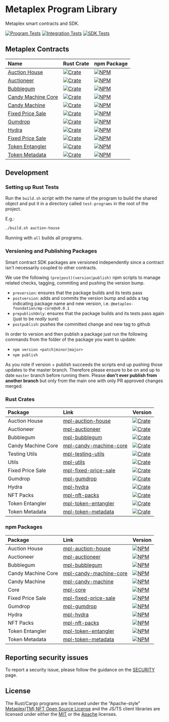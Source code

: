 # Metaplex Program Library

Metaplex smart contracts and SDK.

[![Program Tests](https://github.com/metaplex-foundation/metaplex-program-library/actions/workflows/program.yml/badge.svg)](https://github.com/metaplex-foundation/metaplex-program-library/actions/workflows/program.yml)
[![Integration Tests](https://github.com/metaplex-foundation/metaplex-program-library/actions/workflows/integration.yml/badge.svg)](https://github.com/metaplex-foundation/metaplex-program-library/actions/workflows/integration.yml)
[![SDK Tests](https://github.com/metaplex-foundation/metaplex-program-library/actions/workflows/sdk.yml/badge.svg)](https://github.com/metaplex-foundation/metaplex-program-library/actions/workflows/sdk.yml)

## Metaplex Contracts

| Name                                       | Rust Crate                                                                | npm Package                                                            |
|:-------------------------------------------|:--------------------------------------------------------------------------|------------------------------------------------------------------------|
| [Auction House](./auction-house)           | [![Crate][mpl-auction-house-img-long]][mpl-auction-house-crate]           | [![NPM][mpl-auction-house-nimg-long]][mpl-auction-house-npm]           |
| [Auctioneer](./auctioneer)                 | [![Crate][mpl-auctioneer-img-long]][mpl-auctioneer-crate]                 | [![NPM][mpl-auctioneer-nimg-long]][mpl-auctioneer-npm]                 |
| [Bubblegum](./bubblegum)                   | [![Crate][mpl-bubblegum-img-long]][mpl-bubblegum-crate]                   | [![NPM][mpl-bubblegum-nimg-long]][mpl-bubblegum-npm]                   |
| [Candy Machine Core](./candy-machine-core) | [![Crate][mpl-candy-machine-core-img-long]][mpl-candy-machine-core-crate] | [![NPM][mpl-candy-machine-core-nimg-long]][mpl-candy-machine-core-npm] |
| [Candy Machine](./candy-machine)           | [![Crate][mpl-candy-machine-img-long]][mpl-candy-machine-crate]           | [![NPM][mpl-candy-machine-nimg-long]][mpl-candy-machine-npm]           |
| [Fixed Price Sale](./fixed-price-sale)     | [![Crate][mpl-fixed-price-sale-img-long]][mpl-fixed-price-sale-crate]     | [![NPM][mpl-fixed-price-sale-nimg-long]][mpl-fixed-price-sale-npm]     |
| [Gumdrop](./gumdrop)                       | [![Crate][mpl-gumdrop-img-long]][mpl-gumdrop-crate]                       | [![NPM][mpl-gumdrop-nimg-long]][mpl-gumdrop-npm]                       |
| [Hydra](./hydra)                           | [![Crate][mpl-hydra-img-long]][mpl-hydra-crate]                           | [![NPM][mpl-hydra-nimg-long]][mpl-hydra-npm]                           |
| [Fixed Price Sale](./fixed-price-sale)     | [![Crate][mpl-fixed-price-sale-img-long]][mpl-fixed-price-sale-crate]     | [![NPM][mpl-nft-packs-nimg-long]][mpl-nft-packs-npm]                   |
| [Token Entangler](./token-entangler)       | [![Crate][mpl-token-entangler-img-long]][mpl-token-entangler-crate]       | [![NPM][mpl-token-entangler-nimg-long]][mpl-token-entangler-npm]       |
| [Token Metadata](./token-metadata)         | [![Crate][mpl-token-metadata-img-long]][mpl-token-metadata-crate]         | [![NPM][mpl-token-metadata-nimg-long]][mpl-token-metadata-npm]         |

## Development

### Setting up Rust Tests

Run the `build.sh` script with the name of the program to build the shared object and put it in a directory
called `test-programs` in the root of the project.

E.g.:

```bash
./build.sh auction-house
```

Running with `all` builds all programs.

### Versioning and Publishing Packages

Smart contract SDK packages are versioned independently since a contract isn't necessarily coupled
to other contracts.

We use the following `(pre|post)(version|publish)` npm scripts to manage related checks, tagging,
commiting and pushing the version bump.

- `preversion`: ensures that the package builds and its tests pass
- `postversion`: adds and commits the version bump and adds a tag indicating package name and new
  version, i.e. `@metaplex-foundation/mp-core@v0.0.1`
- `prepublishOnly`: ensures that the package builds and its tests pass again (just to be _really_ sure)
- `postpublish`: pushes the committed change and new tag to github

In order to version and then publish a package just run the following commands from the folder of
the package you want to update:

- `npm version <patch|minor|major>`
- `npm publish`

As you note if version + publish succeeds the scripts end up pushing those updates to the master
branch. Therefore please ensure to be on and up to date `master` branch before running them. Please
**don't ever publish from another branch** but only from the main one with only PR approved changes
merged.

### Rust Crates

| Package            | Link                                                   | Version                                                              |
|:-------------------|:-------------------------------------------------------|:---------------------------------------------------------------------|
| Auction House      | [mpl-auction-house][mpl-auction-house-crate]           | [![Crate][mpl-auction-house-img]][mpl-auction-house-crate]           |
| Auctioneer         | [mpl-auctioneer][mpl-auctioneer-crate]                 | [![Crate][mpl-auctioneer-img]][mpl-auctioneer-crate]                 |
| Bubblegum          | [mpl-bubblegum][mpl-bubblegum-crate]                   | [![Crate][mpl-bubblegum-img]][mpl-bubblegum-crate]                   |
| Candy Machine Core | [mpl-candy-machine-core][mpl-candy-machine-core-crate] | [![Crate][mpl-candy-machine-core-img]][mpl-candy-machine-core-crate] |
| Testing Utils      | [mpl-testing-utils][mpl-testing-utils-crate]           | [![Crate][mpl-testing-utils-img]][mpl-testing-utils-crate]           |
| Utils              | [mpl-utils][mpl-utils-crate]                           | [![Crate][mpl-utils-img]][mpl-utils-crate]                           |
| Fixed Price Sale   | [mpl-fixed-price-sale][mpl-fixed-price-sale-crate]     | [![Crate][mpl-fixed-price-sale-img]][mpl-fixed-price-sale-crate]     |
| Gumdrop            | [mpl-gumdrop][mpl-gumdrop-crate]                       | [![Crate][mpl-gumdrop-img]][mpl-gumdrop-crate]                       |
| Hydra              | [mpl-hydra][mpl-hydra-crate]                           | [![Crate][mpl-hydra-img]][mpl-hydra-crate]                           |
| NFT Packs          | [mpl-nft-packs][mpl-nft-packs-crate]                   | [![Crate][mpl-nft-packs-img]][mpl-nft-packs-crate]                   |
| Token Entangler    | [mpl-token-entangler][mpl-token-entangler-crate]       | [![Crate][mpl-token-entangler-img]][mpl-token-entangler-crate]       |
| Token Metadata     | [mpl-token-metadata][mpl-token-metadata-crate]         | [![Crate][mpl-token-metadata-img]][mpl-token-metadata-crate]         |

### npm Packages

| Package            | Link                                                 | Version                                                           |
|:-------------------|:-----------------------------------------------------|:------------------------------------------------------------------|
| Auction House      | [mpl-auction-house][mpl-auction-house-npm]           | [![NPM][mpl-auction-house-nimg]][mpl-auction-house-npm]           |
| Auctioneer         | [mpl-auctioneer][mpl-auctioneer-npm]                 | [![NPM][mpl-auctioneer-nimg]][mpl-auctioneer-npm]                 |
| Bubblegum          | [mpl-bubblegum][mpl-bubblegum-npm]                   | [![NPM][mpl-bubblegum-nimg]][mpl-bubblegum-npm]                   |
| Candy Machine Core | [mpl-candy-machine-core][mpl-candy-machine-core-npm] | [![NPM][mpl-candy-machine-core-nimg]][mpl-candy-machine-core-npm] |
| Candy Machine      | [mpl-candy-machine][mpl-candy-machine-npm]           | [![NPM][mpl-candy-machine-nimg]][mpl-candy-machine-npm]           |
| Core               | [mpl-core][mpl-core-npm]                             | [![NPM][mpl-core-nimg]][mpl-core-npm]                             |
| Fixed Price Sale   | [mpl-fixed-price-sale][mpl-fixed-price-sale-npm]     | [![NPM][mpl-fixed-price-sale-nimg]][mpl-fixed-price-sale-npm]     |
| Gumdrop            | [mpl-gumdrop][mpl-gumdrop-npm]                       | [![NPM][mpl-gumdrop-nimg]][mpl-gumdrop-npm]                       |
| Hydra              | [mpl-hydra][mpl-hydra-npm]                           | [![NPM][mpl-hydra-nimg]][mpl-hydra-npm]                           |
| NFT Packs          | [mpl-nft-packs][mpl-nft-packs-npm]                   | [![NPM][mpl-nft-packs-nimg]][mpl-nft-packs-npm]                   |
| Token Entangler    | [mpl-token-entangler][mpl-token-entangler-npm]       | [![NPM][mpl-token-entangler-nimg]][mpl-token-entangler-npm]       |
| Token Metadata     | [mpl-token-metadata][mpl-token-metadata-npm]         | [![NPM][mpl-token-metadata-nimg]][mpl-token-metadata-npm]         |

## Reporting security issues

To report a security issue, please follow the guidance on the [SECURITY](.github/SECURITY.md) page.

## License

The Rust/Cargo programs are licensed under the
“Apache-style” [Metaplex(TM) NFT Open Source License](metaplex-nft-license) and the JS/TS client libraries are licensed
under either the [MIT](mit-license) or the [Apache](apache-license) licenses.


<!-- ===================================== -->
<!-- Links for badges and such shown above -->
<!-- Please add any links you add to the   -->
<!-- readme here instead of inlining them  -->
<!-- ===================================== -->

<!-- Workflow Status Badges -->

[integration-tests-yml]:https://github.com/metaplex-foundation/metaplex-program-library/actions/workflows/integration.yml
[integration-tests-svg]:https://github.com/metaplex-foundation/metaplex-program-library/actions/workflows/integration.yml/badge.svg
[program-tests-yml]:https://github.com/metaplex-foundation/metaplex-program-library/actions/workflows/program.yml
[program-tests-svg]:https://github.com/metaplex-foundation/metaplex-program-library/actions/workflows/program.yml/badge.svg
[sdk-tests-yml]:https://github.com/metaplex-foundation/metaplex-program-library/actions/workflows/sdk.yml
[sdk-tests-svg]:https://github.com/metaplex-foundation/metaplex-program-library/actions/workflows/sdk.yml/badge.svg

<!-- Crates -->

[mpl-auction-house-crate]:https://crates.io/crates/mpl-auction-house
[mpl-auctioneer-crate]:https://crates.io/crates/mpl-auctioneer
[mpl-bubblegum-crate]:https://crates.io/crates/mpl-bubblegum
[mpl-candy-machine-core-crate]:https://crates.io/crates/mpl-candy-machine-core
[mpl-candy-machine-crate]:https://crates.io/crates/mpl-candy-machine
[mpl-fixed-price-sale-crate]:https://crates.io/crates/mpl-fixed-price-sale
[mpl-utils-crate]:https://crates.io/crates/mpl-utils
[mpl-testing-utils-crate]:https://crates.io/crates/mpl-testing-utils
[mpl-gumdrop-crate]:https://crates.io/crates/mpl-gumdrop
[mpl-hydra-crate]:https://crates.io/crates/mpl-hydra
[mpl-nft-packs-crate]:https://crates.io/crates/mpl-nft-packs
[mpl-token-entangler-crate]:https://crates.io/crates/mpl-token-entangler
[mpl-token-metadata-crate]:https://crates.io/crates/mpl-token-metadata

[mpl-auction-house-img-long]:https://img.shields.io/crates/v/mpl-auction-house?label=crates.io%20%7C%20mpl-auction-house&logo=rust
[mpl-auction-house-img]:https://img.shields.io/crates/v/mpl-auction-house?logo=rust

[mpl-auctioneer-img-long]:https://img.shields.io/crates/v/mpl-auctioneer?label=crates.io%20%7C%20mpl-auctioneer&logo=rust
[mpl-auctioneer-img]:https://img.shields.io/crates/v/mpl-auctioneer?logo=rust

[mpl-bubblegum-img-long]:https://img.shields.io/crates/v/mpl-bubblegum?label=crates.io%20%7C%20mpl-bubblegum&logo=rust
[mpl-bubblegum-img]:https://img.shields.io/crates/v/mpl-bubblegum?logo=rust

[mpl-candy-machine-core-img-long]:https://img.shields.io/crates/v/mpl-candy-machine-core?label=crates.io%20%7C%20mpl-candy-machine-core&logo=rust
[mpl-candy-machine-core-img]:https://img.shields.io/crates/v/mpl-candy-machine-core?logo=rust

[mpl-candy-machine-img-long]:https://img.shields.io/crates/v/mpl-candy-machine?label=crates.io%20%7C%20mpl-candy-machine&logo=rust
[mpl-candy-machine-img]:https://img.shields.io/crates/v/mpl-candy-machine?logo=rust

[mpl-fixed-price-sale-img-long]:https://img.shields.io/crates/v/mpl-fixed-price-sale?label=crates.io%20%7C%20mpl-fixed-price-sale&logo=rust
[mpl-fixed-price-sale-img]:https://img.shields.io/crates/v/mpl-fixed-price-sale?logo=rust

[mpl-utils-img-long]:https://img.shields.io/crates/v/mpl-utils?label=crates.io%20%7C%20mpl-utils&logo=rust
[mpl-utils-img]:https://img.shields.io/crates/v/mpl-utils?logo=rust

[mpl-testing-utils-img-long]:https://img.shields.io/crates/v/mpl-testing-utils?label=crates.io%20%7C%20mpl-testing-utils&logo=rust
[mpl-testing-utils-img]:https://img.shields.io/crates/v/mpl-testing-utils?logo=rust

[mpl-gumdrop-img-long]:https://img.shields.io/crates/v/mpl-gumdrop?label=crates.io%20%7C%20mpl-gumdrop&logo=rust
[mpl-gumdrop-img]:https://img.shields.io/crates/v/mpl-gumdrop?logo=rust

[mpl-hydra-img-long]:https://img.shields.io/crates/v/mpl-hydra?label=crates.io%20%7C%20mpl-hydra&logo=rust
[mpl-hydra-img]:https://img.shields.io/crates/v/mpl-hydra?logo=rust

[mpl-nft-packs-img-long]:https://img.shields.io/crates/v/mpl-nft-packs?label=crates.io%20%7C%20mpl-nft-packs&logo=rust
[mpl-nft-packs-img]:https://img.shields.io/crates/v/mpl-nft-packs?logo=rust

[mpl-token-entangler-img-long]:https://img.shields.io/crates/v/mpl-token-entangler?label=crates.io%20%7C%20mpl-token-entangler&logo=rust
[mpl-token-entangler-img]:https://img.shields.io/crates/v/mpl-token-entangler?logo=rust

[mpl-token-metadata-img-long]:https://img.shields.io/crates/v/mpl-token-metadata?label=crates.io%20%7C%20mpl-token-metadata&logo=rust
[mpl-token-metadata-img]:https://img.shields.io/crates/v/mpl-token-metadata?logo=rust

<!-- NPM Packages -->

[mpl-auction-house-npm]:https://www.npmjs.com/package/@metaplex-foundation/mpl-auction-house
[mpl-auctioneer-npm]:https://www.npmjs.com/package/@metaplex-foundation/mpl-auctioneer
[mpl-bubblegum-npm]:https://www.npmjs.com/package/@metaplex-foundation/mpl-bubblegum
[mpl-candy-machine-core-npm]:https://www.npmjs.com/package/@metaplex-foundation/mpl-candy-machine-core
[mpl-candy-machine-npm]:https://www.npmjs.com/package/@metaplex-foundation/mpl-candy-machine
[mpl-fixed-price-sale-npm]:https://www.npmjs.com/package/@metaplex-foundation/mpl-fixed-price-sale
[mpl-core-npm]:https://www.npmjs.com/package/@metaplex-foundation/mpl-core
[mpl-gumdrop-npm]:https://www.npmjs.com/package/@metaplex-foundation/mpl-gumdrop
[mpl-hydra-npm]:https://www.npmjs.com/package/@metaplex-foundation/mpl-hydra
[mpl-nft-packs-npm]:https://www.npmjs.com/package/@metaplex-foundation/mpl-nft-packs
[mpl-token-entangler-npm]:https://www.npmjs.com/package/@metaplex-foundation/mpl-token-entangler
[mpl-token-metadata-npm]:https://www.npmjs.com/package/@metaplex-foundation/mpl-token-metadata

[mpl-auction-house-nimg-long]:https://img.shields.io/npm/v/@metaplex-foundation/mpl-auction-house?label=npm%20%7C%20%40metaplex-foundation%2Fmpl-auction-house&logo=typescript
[mpl-auction-house-nimg]:https://img.shields.io/npm/v/@metaplex-foundation/mpl-auction-house?logo=typescript

[mpl-auctioneer-nimg-long]:https://img.shields.io/npm/v/@metaplex-foundation/mpl-auctioneer?label=npm%20%7C%20%40metaplex-foundation%2Fmpl-auctioneer&logo=typescript
[mpl-auctioneer-nimg]:https://img.shields.io/npm/v/@metaplex-foundation/mpl-auctioneer?logo=typescript

[mpl-bubblegum-nimg-long]:https://img.shields.io/npm/v/@metaplex-foundation/mpl-bubblegum?label=npm%20%7C%20%40metaplex-foundation%2Fmpl-bubblegum&logo=typescript
[mpl-bubblegum-nimg]:https://img.shields.io/npm/v/@metaplex-foundation/mpl-bubblegum?logo=typescript

[mpl-candy-machine-core-nimg-long]:https://img.shields.io/npm/v/@metaplex-foundation/mpl-candy-machine-core?label=npm%20%7C%20%40metaplex-foundation%2Fmpl-candy-machine-core&logo=typescript
[mpl-candy-machine-core-nimg]:https://img.shields.io/npm/v/@metaplex-foundation/mpl-candy-machine-core?logo=typescript

[mpl-candy-machine-nimg-long]:https://img.shields.io/npm/v/@metaplex-foundation/mpl-candy-machine?label=npm%20%7C%20%40metaplex-foundation%2Fmpl-candy-machine&logo=typescript
[mpl-candy-machine-nimg]:https://img.shields.io/npm/v/@metaplex-foundation/mpl-candy-machine?logo=typescript

[mpl-fixed-price-sale-nimg-long]:https://img.shields.io/npm/v/@metaplex-foundation/mpl-fixed-price-sale?label=npm%20%7C%20%40metaplex-foundation%2Fmpl-fixed-price-sale&logo=typescript
[mpl-fixed-price-sale-nimg]:https://img.shields.io/npm/v/@metaplex-foundation/mpl-fixed-price-sale?logo=typescript

[mpl-core-nimg-long]:https://img.shields.io/npm/v/@metaplex-foundation/mpl-core?label=npm%20%7C%20%40metaplex-foundation%2Fmpl-core&logo=typescript
[mpl-core-nimg]:https://img.shields.io/npm/v/@metaplex-foundation/mpl-core?logo=typescript

[mpl-gumdrop-nimg-long]:https://img.shields.io/npm/v/@metaplex-foundation/mpl-gumdrop?label=npm%20%7C%20%40metaplex-foundation%2Fmpl-gumdrop&logo=typescript
[mpl-gumdrop-nimg]:https://img.shields.io/npm/v/@metaplex-foundation/mpl-gumdrop?logo=typescript

[mpl-hydra-nimg-long]:https://img.shields.io/npm/v/@metaplex-foundation/mpl-hydra?label=npm%20%7C%20%40metaplex-foundation%2Fmpl-hydra&logo=typescript
[mpl-hydra-nimg]:https://img.shields.io/npm/v/@metaplex-foundation/mpl-hydra?logo=typescript

[mpl-nft-packs-nimg-long]:https://img.shields.io/npm/v/@metaplex-foundation/mpl-nft-packs?label=npm%20%7C%20%40metaplex-foundation%2Fmpl-nft-packs&logo=typescript
[mpl-nft-packs-nimg]:https://img.shields.io/npm/v/@metaplex-foundation/mpl-nft-packs?logo=typescript

[mpl-token-entangler-nimg-long]:https://img.shields.io/npm/v/@metaplex-foundation/mpl-token-entangler?label=npm%20%7C%20%40metaplex-foundation%2Fmpl-token-entangler&logo=typescript
[mpl-token-entangler-nimg]:https://img.shields.io/npm/v/@metaplex-foundation/mpl-token-entangler?logo=typescript

[mpl-token-metadata-nimg-long]:https://img.shields.io/npm/v/@metaplex-foundation/mpl-token-metadata?label=npm%20%7C%20%40metaplex-foundation%2Fmpl-token-metadata&logo=typescript
[mpl-token-metadata-nimg]:https://img.shields.io/npm/v/@metaplex-foundation/mpl-token-metadata?logo=typescript

<!-- Licenses -->

[metaplex-nft-license]:  https://github.com/metaplex-foundation/metaplex-program-library/blob/master/LICENSE

[apache-license]: https://www.apache.org/licenses/LICENSE-2.0.txt

[mit-license]: https://www.mit.edu/~amini/LICENSE.md

[//]: # (https://img.shields.io/crates/v/mpl-token-metadata?label=crates.io%20%7C%20mpl-token-metadata&logo=rust)

[//]: # (https://img.shields.io/npm/v/@metaplex-foundation/mpl-token-metadata?label=npm%20%7C%20%40metaplex-foundation%2Fmpl-token-metadata&logo=typescript)
